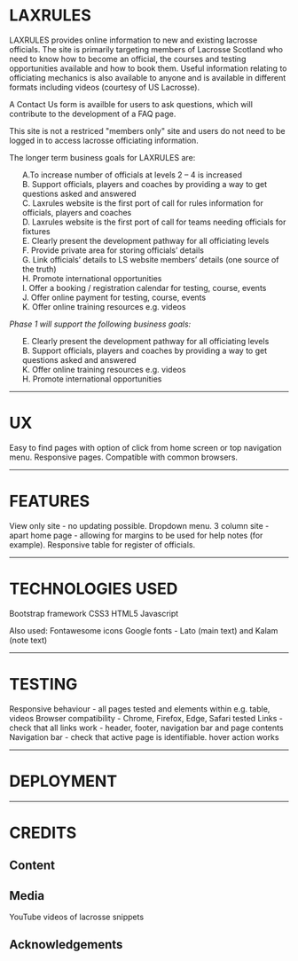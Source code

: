 LAXRULES
=========

LAXRULES provides online information to new and existing lacrosse officials. The site is primarily targeting members of Lacrosse Scotland who need to know how to become an official, the courses and testing opportunities available and how to book them. Useful information relating to officiating mechanics is also available to anyone and is available in different formats including videos (courtesy of US Lacrosse). 

A Contact Us form is availble for users to ask questions, which will contribute to the development of a FAQ page. 

This site is not a restriced "members only" site and users do not need to be logged in to access lacrosse officiating information. 

The longer term business goals for LAXRULES are: 
<ul style="list-style-type:none">
<li>A.To increase number of officials at levels 2 – 4 is increased </li>
<li>B. Support officials, players and coaches by providing a way to get questions asked and answered </li>
<li>C. Laxrules website is the first port of call for rules information for officials, players and coaches </li>
<li>D. Laxrules website is the first port of call for teams needing officials for fixtures </li>
<li>E. Clearly present the development pathway for all officiating levels  </li>
<li>F. Provide private area for storing officials’ details </li>
<li>G. Link officials’ details to LS website members’ details (one source of the truth) </li>
<li>H. Promote international opportunities </li>
<li>I. Offer a booking / registration calendar for testing, course, events </li>
<li>J. Offer online payment for testing, course, events </li>
<li>K. Offer online training resources e.g. videos </li>
</ul>

*Phase 1 will support the following business goals:*
<ul style="list-style-type:none">
<li>E. Clearly present the development pathway for all officiating levels</li>
<li>B. Support officials, players and coaches by providing a way to get questions asked and answered</li>
<li>K. Offer online training resources e.g. videos</li>
<li>H. Promote international opportunities</li>
</ul>

- - - -

UX
=
Easy to find pages with option of click from home screen or top navigation menu. Responsive pages. Compatible with common browsers.
- - - -
FEATURES
=
View only site - no updating possible. Dropdown menu. 3 column site - apart  home page -  allowing for margins to be used for help notes (for example). Responsive table for register of officials.




- - - -
TECHNOLOGIES USED
=
Bootstrap framework
CSS3
HTML5
Javascript

Also used:
Fontawesome icons
Google fonts - Lato (main text) and Kalam (note text) 





- - - -

TESTING
=
Responsive behaviour - all pages tested and elements within e.g. table, videos
Browser compatibility - Chrome, Firefox, Edge, Safari tested
Links - check that all links work - header, footer, navigation bar and page contents
Navigation bar - check that active page is identifiable. hover action works





- - - -

DEPLOYMENT
=




- - - -

CREDITS
=
Content
-

Media
-
YouTube videos of lacrosse snippets



Acknowledgements
-


